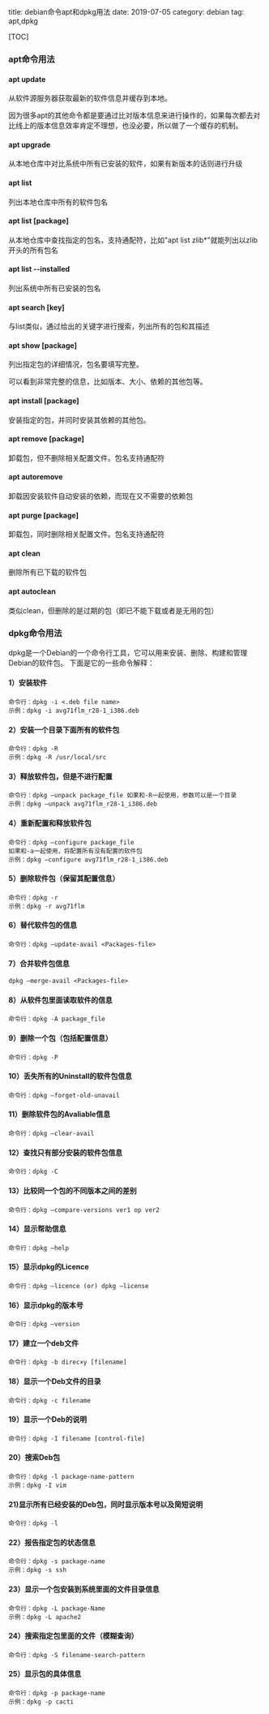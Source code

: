 title: debian命令apt和dpkg用法
date: 2019-07-05
category: debian
tag: apt,dpkg

[TOC]

### apt命令用法

#### apt update

从软件源服务器获取最新的软件信息并缓存到本地。

因为很多apt的其他命令都是要通过比对版本信息来进行操作的，如果每次都去对比线上的版本信息效率肯定不理想，也没必要，所以做了一个缓存的机制。

#### apt upgrade

从本地仓库中对比系统中所有已安装的软件，如果有新版本的话则进行升级

#### apt list

列出本地仓库中所有的软件包名

#### apt list [package]

从本地仓库中查找指定的包名，支持通配符，比如"apt list zlib*"就能列出以zlib开头的所有包名

#### apt list --installed

列出系统中所有已安装的包名

#### apt search [key]

与list类似，通过给出的关键字进行搜索，列出所有的包和其描述

#### apt show [package]

列出指定包的详细情况，包名要填写完整。

可以看到非常完整的信息，比如版本、大小、依赖的其他包等。

#### apt install [package]

安装指定的包，并同时安装其依赖的其他包。

#### apt remove [package]

卸载包，但不删除相关配置文件。包名支持通配符

#### apt autoremove

卸载因安装软件自动安装的依赖，而现在又不需要的依赖包 

#### apt purge [package]

卸载包，同时删除相关配置文件。包名支持通配符

#### apt clean

删除所有已下载的软件包

#### apt autoclean

类似clean，但删除的是过期的包（即已不能下载或者是无用的包）

### dpkg命令用法

dpkg是一个Debian的一个命令行工具，它可以用来安装、删除、构建和管理Debian的软件包。
下面是它的一些命令解释：

#### 1）安装软件
```
命令行：dpkg -i <.deb file name>
示例：dpkg -i avg71flm_r28-1_i386.deb
```
#### 2）安装一个目录下面所有的软件包
```
命令行：dpkg -R
示例：dpkg -R /usr/local/src
```
#### 3）释放软件包，但是不进行配置
```
命令行：dpkg –unpack package_file 如果和-R一起使用，参数可以是一个目录
示例：dpkg –unpack avg71flm_r28-1_i386.deb
```
#### 4）重新配置和释放软件包
```
命令行：dpkg –configure package_file
如果和-a一起使用，将配置所有没有配置的软件包
示例：dpkg –configure avg71flm_r28-1_i386.deb
```
#### 5）删除软件包（保留其配置信息）
```
命令行：dpkg -r
示例：dpkg -r avg71flm
```
#### 6）替代软件包的信息
```
命令行：dpkg –update-avail <Packages-file>
```
#### 7）合并软件包信息
```
dpkg –merge-avail <Packages-file>
```
#### 8）从软件包里面读取软件的信息
```
命令行：dpkg -A package_file
```
#### 9）删除一个包（包括配置信息）
```
命令行：dpkg -P
```
#### 10）丢失所有的Uninstall的软件包信息
```
命令行：dpkg –forget-old-unavail
```
#### 11）删除软件包的Avaliable信息
```
命令行：dpkg –clear-avail
```
#### 12）查找只有部分安装的软件包信息
```
命令行：dpkg -C
```
#### 13）比较同一个包的不同版本之间的差别
```
命令行：dpkg –compare-versions ver1 op ver2
```
#### 14）显示帮助信息
```
命令行：dpkg –help
```
#### 15）显示dpkg的Licence
```
命令行：dpkg –licence (or) dpkg –license
```
#### 16）显示dpkg的版本号
```
命令行：dpkg –version
```
#### 17）建立一个deb文件
```
命令行：dpkg -b direc×y [filename]
```
#### 18）显示一个Deb文件的目录
```
命令行：dpkg -c filename
```
#### 19）显示一个Deb的说明
```
命令行：dpkg -I filename [control-file]
```
#### 20）搜索Deb包
```
命令行：dpkg -l package-name-pattern
示例：dpkg -I vim
```
#### 21)显示所有已经安装的Deb包，同时显示版本号以及简短说明
```
命令行：dpkg -l
```
#### 22）报告指定包的状态信息
```
命令行：dpkg -s package-name
示例：dpkg -s ssh
```
#### 23）显示一个包安装到系统里面的文件目录信息
```
命令行：dpkg -L package-Name
示例：dpkg -L apache2
```
#### 24）搜索指定包里面的文件（模糊查询）
```
命令行：dpkg -S filename-search-pattern
```
#### 25）显示包的具体信息
```
命令行：dpkg -p package-name
示例：dpkg -p cacti
```